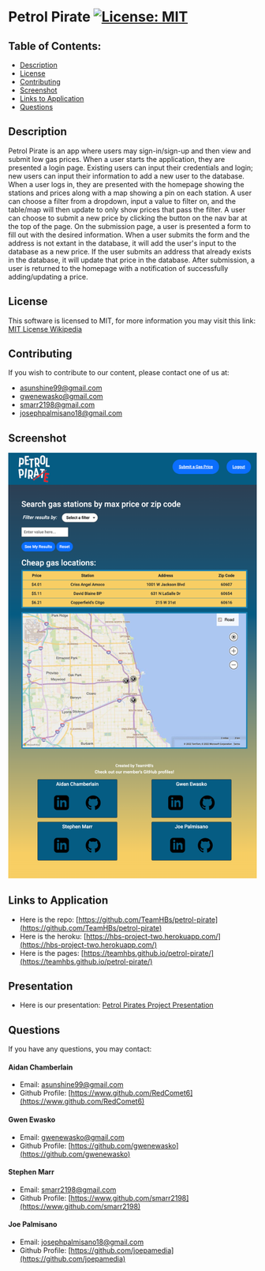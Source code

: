 # Petrol Pirate [![License: MIT](https://img.shields.io/badge/License-MIT-yellow.svg)](https://opensource.org/licenses/MIT)

## Table of Contents:

-   [Description](./README.md#description)
-   [License](./README.md#license)
-   [Contributing](./README.md#contributing)
-   [Screenshot](./README.md#screenshot)
-   [Links to Application](./README.md#links-to-application)
-   [Questions](./README.md#questions)

## Description

Petrol Pirate is an app where users may sign-in/sign-up and then view and submit low gas prices. When a user starts the application, they are presented a login page. Existing users can input their credentials and login; new users can input their information to add a new user to the database. When a user logs in, they are presented with the homepage showing the stations and prices along with a map showing a pin on each station. A user can choose a filter from a dropdown, input a value to filter on, and the table/map will then update to only show prices that pass the filter. A user can choose to submit a new price by clicking the button on the nav bar at the top of the page. On the submission page, a user is presented a form to fill out with the desired information. When a user submits the form and the address is not extant in the database, it will add the user's input to the database as a new price. If the user submits an address that already exists in the database, it will update that price in the database. After submission, a user is returned to the homepage with a notification of successfully adding/updating a price.

## License

This software is licensed to MIT, for more information you may visit this link:
[MIT License Wikipedia](https://en.wikipedia.org/wiki/MIT_License)

## Contributing

If you wish to contribute to our content, please contact one of us at:

- asunshine99@gmail.com
- gwenewasko@gmail.com
- smarr2198@gmail.com
- josephpalmisano18@gmail.com

## Screenshot

![](./public/img/petrol-pirate-screenshot.png)

## Links to Application

-   Here is the repo: [https://github.com/TeamHBs/petrol-pirate](https://github.com/TeamHBs/petrol-pirate)
-   Here is the heroku: [https://hbs-project-two.herokuapp.com/](https://hbs-project-two.herokuapp.com/)
-   Here is the pages: [https://teamhbs.github.io/petrol-pirate/](https://teamhbs.github.io/petrol-pirate/)

## Presentation

- Here is our presentation: [Petrol Pirates Project Presentation](https://docs.google.com/presentation/d/1GYNQqAe7UTbQeLeSMZM7rZ5VL2V2hxnIroYs5TIFYaM/edit?usp=sharing)

## Questions

If you have any questions, you may contact:

#### Aidan Chamberlain

- Email: asunshine99@gmail.com  
- Github Profile: [https://www.github.com/RedComet6](https://www.github.com/RedComet6)

#### Gwen Ewasko

- Email: gwenewasko@gmail.com  
- Github Profile: [https://github.com/gwenewasko](https://github.com/gwenewasko)

#### Stephen Marr

- Email: smarr2198@gmail.com
- Github Profile: [https://www.github.com/smarr2198](https://www.github.com/smarr2198)

#### Joe Palmisano

- Email: josephpalmisano18@gmail.com
- Github Profile: [https://github.com/joepamedia](https://github.com/joepamedia)
